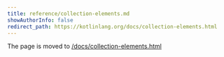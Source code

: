 ```yaml
---
title: reference/collection-elements.md
showAuthorInfo: false
redirect_path: https://kotlinlang.org/docs/collection-elements.html
---
```


The page is moved to [/docs/collection-elements.html](/docs/collection-elements.html)
